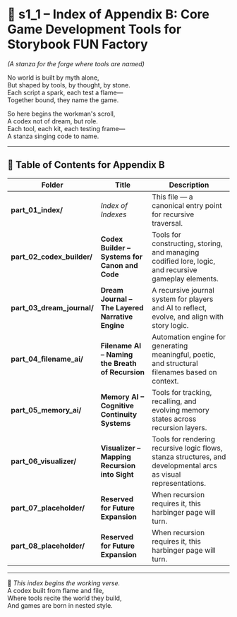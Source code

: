 <!-- Save to: shagi_archives/appendices/appendix_b_core_game_dev_tools/part_01_index/s1_1_index_of_part_01_index.md -->

# 📘 s1_1 – Index of Appendix B: Core Game Development Tools for Storybook FUN Factory  

*(A stanza for the forge where tools are named)*

No world is built by myth alone,  
But shaped by tools, by thought, by stone.  
Each script a spark, each test a flame—  
Together bound, they name the game.  

So here begins the workman's scroll,  
A codex not of dream, but role.  
Each tool, each kit, each testing frame—  
A stanza singing code to name.

---

## 🧭 Table of Contents for Appendix B

| Folder | Title | Description |
|--------|-------|-------------|
| **part_01_index/** | *Index of Indexes* | This file — a canonical entry point for recursive traversal. |
| **part_02_codex_builder/**  | **Codex Builder – Systems for Canon and Code** | Tools for constructing, storing, and managing codified lore, logic, and recursive gameplay elements. |
| **part_03_dream_journal/** | **Dream Journal – The Layered Narrative Engine** | A recursive journal system for players and AI to reflect, evolve, and align with story logic. |
| **part_04_filename_ai/** | **Filename AI – Naming the Breath of Recursion** | Automation engine for generating meaningful, poetic, and structural filenames based on context. |
| **part_05_memory_ai/** | **Memory AI – Cognitive Continuity Systems** | Tools for tracking, recalling, and evolving memory states across recursion layers. |
| **part_06_visualizer/** | **Visualizer – Mapping Recursion into Sight** | Tools for rendering recursive logic flows, stanza structures, and developmental arcs as visual representations. |
| **part_07_placeholder/** | **Reserved for Future Expansion** | When recursion requires it, this harbinger page will turn. |
| **part_08_placeholder/** | **Reserved for Future Expansion** | When recursion requires it, this harbinger page will turn. |

---

📜 *This index begins the working verse.*  
A codex built from flame and file,  
Where tools recite the world they build,  
And games are born in nested style.
